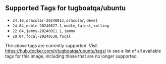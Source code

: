 ## Supported Tags for tugboatqa/ubuntu

* `24.10`, `oracular-20240913`, `oracular`, `devel`
* `24.04`, `noble-20240827.1`, `noble`, `latest`, `rolling`
* `22.04`, `jammy-20240911.1`, `jammy`
* `20.04`, `focal-20240530`, `focal`

The above tags are currently supported. Visit https://hub.docker.com/r/tugboatqa/ubuntu/tags/ to see a list of all available tags for this image, including those that are no longer supported.

